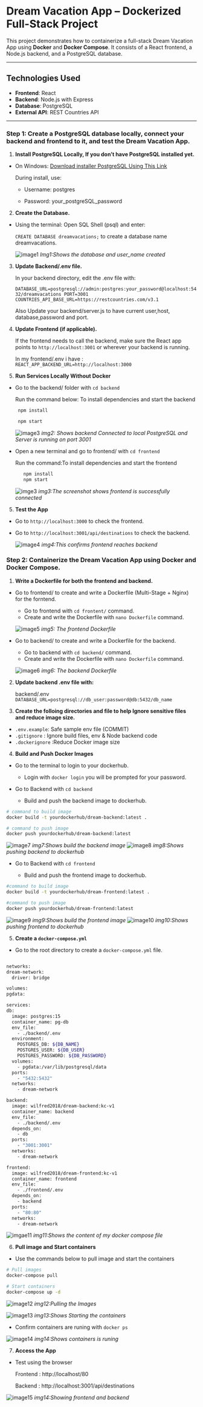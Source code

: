 # Dream Vacation App – Dockerized Full-Stack Project

This project demonstrates how to containerize a full-stack Dream Vacation App using **Docker** and **Docker Compose**. It consists of a React frontend, a Node.js backend, and a PostgreSQL database.

---
## Technologies Used
- **Frontend**: React
- **Backend**: Node.js with Express
- **Database**: PostgreSQL
- **External API**: REST Countries API

---
### Step 1: Create a PostgreSQL database locally, connect your backend and frontend to it, and test the Dream Vacation App.

1. **Install PostgreSQL Locally, If you don’t have PostgreSQL installed yet.**

- On Windows:
[Download installer PostgreSQL Using This Link](https://www.postgresql.org/download/windows/)

  During install, use:

     - Username: postgres

     - Password: your_postgreSQL_password
2. **Create the Database.** 

- Using the terminal:
Open SQL Shell (psql) and enter:

  `CREATE DATABASE dreamvacations;`
  to create a database name dreamvacations.

  ![image1](./img/img1.png)
  *Img1:Shows the database and user_name created*

3. **Update Backend/.env file.**
    
    In your backend directory, edit the .env file with:

    `DATABASE_URL=postgresql://admin:postgres:your_password@localhost:5432/dreamvacations
    PORT=3001
    COUNTRIES_API_BASE_URL=https://restcountries.com/v3.1`

    Also Update your backend/server.js to have current user,host, database,password and port.

4. **Update Frontend (if applicable).**

   If the frontend needs to call the backend, make sure the React app points to `http://localhost:3001` or wherever your backend is running.
 
    In my frontend/.env i have :
    `REACT_APP_BACKEND_URL=http://localhost:3000`

5. **Run Services Locally Without Docker**
    
- Go to the backend/ folder with `cd backend`

  Run the command below: To install dependencies and start the backend
      
    ```bash
     npm install
    
     npm start
     ```
      
    ![image3](./img/img3.png)
     *img2: Shows backend Connected to local PostgreSQL and Server is running on port 3001*

- Open a new terminal and go to frontend/ with `cd frontend`

  Run the command:To install dependencies and start the frontend

    ```bash
       npm install
       npm start
    ```
    ![imge3](./img/img4.png)
    *img3:The screenshot shows frontend is     successfully connected*
    
 5. **Test the App**
- Go to `http://localhost:3000`  to check the frontend.
- Go to `http://localhost:3001/api/destinations` to check the backend.

   ![image4](./img/img5.png)
   *img4:This confirms frontend reaches backend*
 

### Step 2: Containerize the Dream Vacation App using Docker and Docker Compose.

1. **Write a Dockerfile for both the frontend and backend.**

- Go to frontend/ to create and write a Dockerfile (Multi-Stage + Nginx) for the forntend.

    - Go to frontend with `cd frontent/` command.
    - Create and write the Dockerfile with `nano Dockerfile` command.

    ![image5](./img/Dockerfile-f.png)
    *img5: The frontend Dockerfile*

-  Go to backend/ to create and write a Dockerfile for the backend.

    - Go to backend with `cd backend/` command.
    - Create and write the Dockerfile with `nano Dockerfile` command.  

    ![image6](./img/Dockerfile-b.png)
    *img6: The backend Dockerfile*  

2. **Update backend .env file with:**
    
    backend/.env
   `DATABASE_URL=postgresql://db_user:password@db:5432/db_name`    


3. **Create the folloing directories and file to help Ignore  sensitive files and reduce image size.**

- `.env.example`: Safe sample env file (COMMIT)
- `.gitignore`  : Ignore build files, env & Node backend code
- `.dockerignore` :Reduce Docker image size

 
4. **Build and Push Docker Images**

- Go to the terminal to login to your dockerhub.
    - Login with `docker login` you will be prompted for your password.

- Go to Backend with `cd backend`

    - Build and push the backend image to dockerhub.
```bash
# command to build image    
docker build -t yourdockerhub/dream-backend:latest .

# command to push image
docker push yourdockerhub/dream-backend:latest
```

![image7](./img/img6.png)
*img7:Shows build the backend image*
![image8](./img/img7.png)
*img8:Shows pushing backend to dockerhub*
- Go to Backend with `cd frontend`

  - Build and push the frontend image to dockerhub.

```bash
#command to build image
docker build -t yourdockerhub/dream-frontend:latest .

#command to push image
docker push yourdockerhub/dream-frontend:latest
```
![image9](./img/img8.png)
*img9:Shows build the frontend image*
![image10](./img/img9.png)
*img10:Shows pushing frontend to dockerhub*

5. **Create a `docker-compose.yml`**

  - Go to the root directory to create a `docker-compose.yml` file.

  ```bash

networks:
  dream-network:
    driver: bridge

volumes:
  pgdata:

services:
  db:
    image: postgres:15
    container_name: pg-db
    env_file:
      - ./backend/.env
    environment:
      POSTGRES_DB: ${DB_NAME}
      POSTGRES_USER: ${DB_USER}
      POSTGRES_PASSWORD: ${DB_PASSWORD}
    volumes:
      - pgdata:/var/lib/postgresql/data
    ports:
      - "5432:5432"
    networks:
      - dream-network

  backend:
    image: wilfred2018/dream-backend:kc-v1
    container_name: backend
    env_file:
      - ./backend/.env
    depends_on:
      - db
    ports:
      - "3001:3001"
    networks:
      - dream-network

  frontend:
    image: wilfred2018/dream-frontend:kc-v1
    container_name: frontend
    env_file:
      - ./frontend/.env
    depends_on:
      - backend
    ports:
      - "80:80"
    networks:
      - dream-network
```

![imgae11](./img/docker-compose-yml.png)
*img11:Shows the content of my docker compose file*


6. **Pull image and Start containers**

- Use the commands below to pull image and start the containers

```bash
# Pull images
docker-compose pull

# Start containers
docker-compose up -d
```
![image12](./img/img10.png)
*img12:Pulling the Images*

![image13](./img/img11.png)
*img13:Shows Starting the containers*

- Confirm containers are runing with `docker ps`

![image14](./img/docker-ps.png)
*img14:Shows containers is runing*

7. **Access the App**

- Test using the browser

    Frontend : http://localhost/80

    Backend : http://localhost:3001/api/destinations

![image15](./img/img12.png)
*img14:Showing frontend and backend*    






    







  




